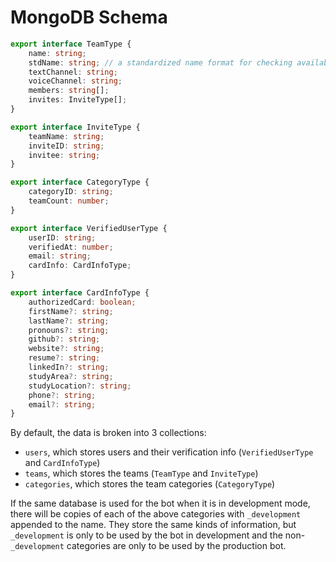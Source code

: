 # MongoDB Schema

```ts
export interface TeamType {
    name: string;
    stdName: string; // a standardized name format for checking availability
    textChannel: string;
    voiceChannel: string;
    members: string[];
    invites: InviteType[];
}

export interface InviteType {
    teamName: string;
    inviteID: string;
    invitee: string;
}

export interface CategoryType {
    categoryID: string;
    teamCount: number;
}

export interface VerifiedUserType {
    userID: string;
    verifiedAt: number;
    email: string;
    cardInfo: CardInfoType;
}

export interface CardInfoType {
    authorizedCard: boolean;
    firstName?: string;
    lastName?: string;
    pronouns?: string;
    github?: string;
    website?: string;
    resume?: string;
    linkedIn?: string;
    studyArea?: string;
    studyLocation?: string;
    phone?: string;
    email?: string;
}
```

By default, the data is broken into 3 collections:

-   `users`, which stores users and their verification info (`VerifiedUserType` and `CardInfoType`)
-   `teams`, which stores the teams (`TeamType` and `InviteType`)
-   `categories`, which stores the team categories (`CategoryType`)

If the same database is used for the bot when it is in development mode, there will be copies of each of the above categories with `_development` appended to the name. They store the same kinds of information, but `_development` is only to be used by the bot in development and the non-`_development` categories are only to be used by the production bot.
